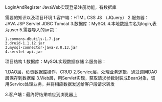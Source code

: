 LoginAndRegister
JavaWeb实现登录注册功能，有数据库

需要的知识以及项目环境
1.客户端：HTML CSS JS （JQuery）
2.服务器：JAVA  JSP   Servlet  JDBC  Tomcat
3.数据库：MySQL
4.本地数据库名为login,表为user
5.需要导入的jar包：
    
    1.commons-dbutils-1.7.jar
    2.druid-1.1.12.jar
    3.mysql-connector-java-8.0.13.jar
    4.servlet-api.jar

项目结构
1.数据库：MySQL实现数据存储
2.服务器：
  
   1.DAO层，负责数据库操作，CRUD
   2.Service层，处理业务逻辑，通过调用DAO层保存到数据库
   3.Web层，用Servlet实现，获取请求参数封装成Bean对象，调用Service处理业务，并将相应数据发送给客户段请求转发
   
3.客户端：最终将结果响应到浏览器上
   
